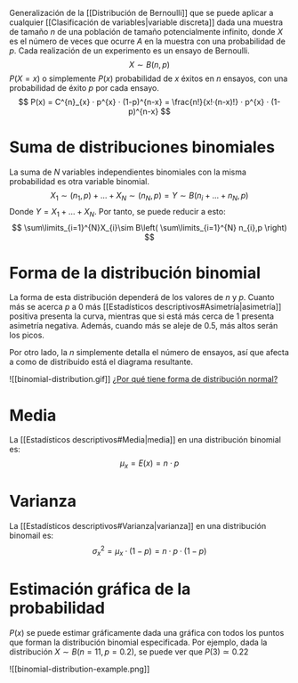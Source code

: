 Generalización de la [[Distribución de Bernoulli]] que se puede aplicar a cualquier [[Clasificación de variables|variable discreta]] dada una muestra de tamaño $n$ de una población de tamaño potencialmente infinito, donde $X$ es el número de veces que ocurre $A$ en la muestra con una probabilidad de $p$. Cada realización de un experimento es un ensayo de Bernoulli.
$$
X \sim B(n,p)
$$
$P(X = x)$ o simplemente $P(x)$ probabilidad de $x$ éxitos en $n$ ensayos, con una probabilidad de éxito $p$ por cada ensayo.
$$
P(x) = C^{n}_{x} · p^{x} · (1-p)^{n-x} = \frac{n!}{x!·(n-x)!} · p^{x} · (1-p)^{n-x}
$$

# Suma de distribuciones binomiales

La suma de $N$ variables independientes binomiales con la misma probabilidad es otra variable binomial.
$$
X_{1}\sim (n_{1},p) + \dots + X_{N}\sim (n_{N},p) = Y \sim B(n_{i} + \dots + n_{N}, p)
$$
Donde $Y = X_{1} + \dots + X_{N}$. Por tanto, se puede reducir a esto:
$$
\sum\limits_{i=1}^{N}X_{i}\sim B\left( \sum\limits_{i=1}^{N} n_{i},p \right)
$$

# Forma de la distribución binomial

La forma de esta distribución dependerá de los valores de $n$ y $p$. Cuanto más se acerca $p$ a $0$ más [[Estadísticos descriptivos#Asimetría|asimetría]] positiva presenta la curva, mientras que si está más cerca de $1$ presenta asimetría negativa. Además, cuando más se aleje de $0.5$, más altos serán los picos.

Por otro lado, la $n$ simplemente detalla el número de ensayos, así que afecta a como de distribuido está el diagrama resultante.

![[binomial-distribution.gif]]
[¿Por qué tiene forma de distribución normal?](https://stats.stackexchange.com/questions/176425/why-is-a-binomial-distribution-bell-shaped)

# Media

La [[Estadísticos descriptivos#Media|media]] en una distribución binomial es:
$$
\mu_{x}= E(x) =n·p
$$

# Varianza

La [[Estadísticos descriptivos#Varianza|varianza]] en una distribución binomail es:
$$
\sigma_{x}^{2} = \mu_{x}·(1-p) = n·p·(1-p)
$$

# Estimación gráfica de la probabilidad

$P(x)$ se puede estimar gráficamente dada una gráfica con todos los puntos que forman la distribución binomial especificada. Por ejemplo, dada la distribución $X \sim B(n=11, p=0.2)$, se puede ver que $P(3) \simeq 0.22$

![[binomial-distribution-example.png]]